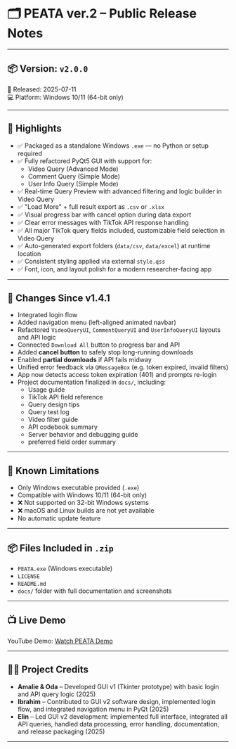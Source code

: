 # 🗂️ PEATA ver.2 – Public Release Notes

---

## 📦 Version: `v2.0.0`

📅 Released: 2025-07-11  
💻 Platform: Windows 10/11 (64-bit only)

---

## 🎉 Highlights

- ✅ Packaged as a standalone Windows `.exe` — no Python or setup required
- ✅ Fully refactored PyQt5 GUI with support for:
  - Video Query (Advanced Mode)
  - Comment Query (Simple Mode)
  - User Info Query (Simple Mode)
- ✅ Real-time Query Preview with advanced filtering and logic builder in Video Query
- ✅ "Load More" + full result export as `.csv` or `.xlsx`
- ✅ Visual progress bar with cancel option during data export
- ✅ Clear error messages with TikTok API response handling
- ✅ All major TikTok query fields included, customizable field selection in Video Query
- ✅ Auto-generated export folders (`data/csv`, `data/excel`) at runtime location
- ✅ Consistent styling applied via external `style.qss`
- ✅ Font, icon, and layout polish for a modern researcher-facing app

---

## 🧰 Changes Since v1.4.1

- Integrated login flow
- Added navigation menu (left-aligned animated navbar)
- Refactored `VideoQueryUI`, `CommentQueryUI` and `UserInfoQueryUI` layouts and API logic
- Connected `Download All` button to progress bar and API
- Added **cancel button** to safely stop long-running downloads
- Enabled **partial downloads** if API fails midway
- Unified error feedback via `QMessageBox` (e.g. token expired, invalid filters)
- App now detects access token expiration (401) and prompts re-login
- Project documentation finalized in `docs/`, including:
  - Usage guide
  - TikTok API field reference
  - Query design tips
  - Query test log
  - Video filter guide
  - API codebook summary
  - Server behavior and debugging guide
  - preferred field order summary

---

## 📝 Known Limitations

- Only Windows executable provided (`.exe`)
- Compatible with Windows 10/11 (64-bit only)
- ❌ Not supported on 32-bit Windows systems
- ❌ macOS and Linux builds are not yet available
- No automatic update feature 


---

## 📦 Files Included in `.zip`

- `PEATA.exe` (Windows executable)
- `LICENSE`
- `README.md`
- `docs/` folder with full documentation and screenshots

---

## 📺 Live Demo

YouTube Demo: [Watch PEATA Demo](https://www.youtube.com/watch?v=niTPJAbzYD0&ab_channel=ElinP)

---

## 🧑‍💻 Project Credits

- **Amalie & Oda** – Developed GUI v1 (Tkinter prototype) with basic login and API query logic (2025)
- **Ibrahim** – Contributed to GUI v2 software design, implemented login flow, and integrated navigation menu in PyQt (2025)
- **Elin** – Led GUI v2 development: implemented full interface, integrated all API queries, handled data processing, error handling, documentation, and release packaging (2025)

---

